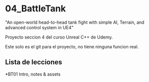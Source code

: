 # 04_BattleTank
"An open-world head-to-head tank fight with simple AI, Terrain, and advanced control system in UE4"

Proyecto seccion 4 del curso Unreal C++ de Udemy.

Este solo es el git para el proyecto, no tiene ninguna funcion real.

## Lista de lecciones
*BT01 Intro, notes & assets
